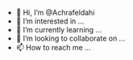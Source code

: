 - 👋 Hi, I’m @Achrafeldahi
- 👀 I’m interested in ...
- 🌱 I’m currently learning ...
- 💞️ I’m looking to collaborate on ...
- 📫 How to reach me ...

<!---
Achrafeldahi/Achrafeldahi is a ✨ special ✨ repository because its `README.md` (this file) appears on your GitHub profile.
You can click the Preview link to take a look at your changes.
--->
